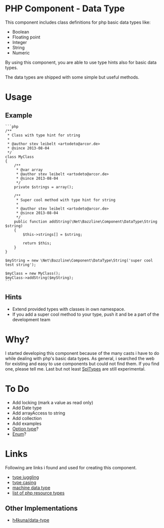 # PHP Component - Data Type

This component includes class definitions for php basic data types like:
* Boolean
* Floating point
* Integer
* String
* Numeric

By using this component, you are able to use type hints also for basic data types.

The data types are shipped with some simple but useful methods.

# Usage

## Example

    ```php
    /**
     * Class with type hint for string
     *
     * @author stev leibelt <artodeto@arcor.de>
     * @since 2013-08-04
     */
    class MyClass
    {
        /**
         * @var array
         * @author stev leibelt <artodeto@arcor.de>
         * @since 2013-08-04
         */
        private $strings = array();

        /**
         * Super cool method with type hint for string
         *
         * @author stev leibelt <artodeto@arcor.de>
         * @since 2013-08-04
         */
        public function addString(\Net\Bazzline\Component\DataType\String $string)
        {
            $this->strings[] = $string;

            return $this;
        }
    }

    $myString = new \Net\Bazzline\Component\DataType\String('super cool test string');

    $myClass = new MyClass();
    $myClass->addString($myString);
    ```

## Hints

* Extend provided types with classes in own namespace.
* If you add a super cool method to your type, push it and be a part of the development team

# Why?

I started developing this component because of the many casts i have to do while dealing with php's basic data types.
As general, i searched the web for existing and easy to use components but could not find them. If you find one, please tell me.
Last but not least [SplTypes](http://php.net/manual/en/intro.spl-types.php) are still experimental.

# To Do

* Add locking (mark a value as read only)
* Add Date type
* Add arrayAccess to string
* Add collection
* Add examples
* [Option type](https://github.com/schmittjoh/php-option)?
* [Enum](https://github.com/marc-mabe/php-enum)?

# Links

Following are links i found and used for creating this component.

* [type juggling](http://php.net/manual/en/language.types.type-juggling.php)
* [type casing](http://www.phpro.org/tutorials/PHP-Type-Casting.html#4.7)
* [machine data type](http://en.wikipedia.org/wiki/Data_type#Machine_data_types)
* [list of php resource types](http://php.net/manual/en/resource.php)

## Other Implementations

* [h4kuna/data-type](https://github.com/h4kuna/data-type)